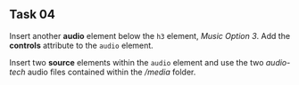 ## Task 04
Insert another **audio** element below the `h3` element, *Music Option 3*.
Add the **controls** attribute to the `audio` element.

Insert two **source** elements within the `audio` element and use the two *audio-tech* audio files contained within the */media*  folder.
 